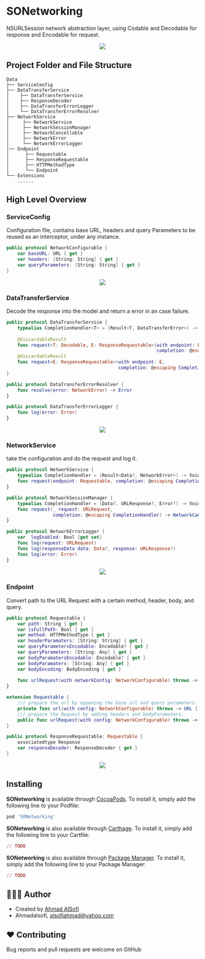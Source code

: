 # SONetworking

NSURLSession network abstraction layer, using Codable and Decodable for response and Encodable for request. 
<p align="center"><img src="README-Files/headerLogo.png?raw=true"/></p>

## Project Folder and File Structure

```
Data
├── ServiceConfig
├── DataTransferService
│    ├── DataTransferService
│    ├── ResponseDecoder
│    ├── DataTransferErrorLogger 
│    └── DataTransferErrorResolver            
├── NetworkService
│     ├── NetworkService
│     ├── NetworkSessionManager
│     ├── NetworkCancellable
│     ├── NetworkError
│     └── NetworkErrorLogger
│── Endpoint
│      ├── Requestable
│      ├── ResponseRequestable
│      ├── HTTPMethodType
│      └── Endpoint
└── Extensions    
    ......  
```

## High Level Overview 

### ServiceConfig
Configuration file, contains base URL, headers and query Parameters to be reused as an interceptor, under any instance.

```swift
public protocol NetworkConfigurable {
    var baseURL: URL { get }
    var headers: [String: String] { get }
    var queryParameters: [String: String] { get }
}
```
<p align="center"><img src="README-Files/ApiDataNetworkConfig.png?raw=true"/></p>


### DataTransferService
Decode the response into the model and return a error in an case failure.

```swift
public protocol DataTransferService {
    typealias CompletionHandler<T> = (Result<T, DataTransferError>) -> Void
    
    @discardableResult
    func request<T: Decodable, E: ResponseRequestable>(with endpoint: E,
                                                       completion: @escaping CompletionHandler<T>) -> NetworkCancellable? where E.Response == T
    @discardableResult
    func request<E: ResponseRequestable>(with endpoint: E,
                                         completion: @escaping CompletionHandler<Void>) -> NetworkCancellable? where E.Response == Void
}
```
```swift
public protocol DataTransferErrorResolver {
    func resolve(error: NetworkError) -> Error
}
```
```swift
public protocol DataTransferErrorLogger {
    func log(error: Error)
}
```
<p align="center"><img src="README-Files/DefaultDataTransferService.png?raw=true"/></p>



### NetworkService
take the configuration and do the request and log it.

```swift
public protocol NetworkService {
    typealias CompletionHandler = (Result<Data?, NetworkError>) -> Void
    func request(endpoint: Requestable, completion: @escaping CompletionHandler) -> NetworkCancellable?
}
```

```swift
public protocol NetworkSessionManager {
    typealias CompletionHandler = (Data?, URLResponse?, Error?) -> Void
    func request(_ request: URLRequest,
                 completion: @escaping CompletionHandler) -> NetworkCancellable
}
```

```swift
public protocol NetworkErrorLogger {
    var  logEnabled: Bool {get set}
    func log(request: URLRequest)
    func log(responseData data: Data?, response: URLResponse?)
    func log(error: Error)
}
```
<p align="center"><img src="README-Files/DefaultNetworkService.png?raw=true"/></p>



### Endpoint
Convert path to the URL Request with a certain method, header, body, and query.
```swift
public protocol Requestable {
    var path: String { get }
    var isFullPath: Bool { get }
    var method: HTTPMethodType { get }
    var headerParamaters: [String: String] { get }
    var queryParametersEncodable: Encodable? { get }
    var queryParameters: [String: Any] { get }
    var bodyParamatersEncodable: Encodable? { get }
    var bodyParamaters: [String: Any] { get }
    var bodyEncoding: BodyEncoding { get }
    
    func urlRequest(with networkConfig: NetworkConfigurable) throws -> URLRequest
}

extension Requestable {
    /// prepare the url by appening the base url and query parameters. 
    private func url(with config: NetworkConfigurable) throws -> URL { }
    /// prepare the Request by adding headers and bodyParamaters. 
    public func urlRequest(with config: NetworkConfigurable) throws -> URLRequest { }
}

public protocol ResponseRequestable: Requestable {
    associatedtype Response
    var responseDecoder: ResponseDecoder { get }
}
```
<p align="center"><img src="README-Files/Endpoint.png?raw=true"/></p>



## Installing

**SONetworking** is available through [CocoaPods](http://cocoapods.org). To install
it, simply add the following line to your Podfile:
```ruby
pod 'SONetworking'
```

**SONetworking** is also available through [Carthage](https://github.com/Carthage/Carthage). To install
it, simply add the following line to your Cartfile:

```ruby
// TODO 
```

**SONetworking** is also available through [Package Manager](https://swift.org/package-manager/). To install
it, simply add the following line to your Package Manager:

```ruby
// TODO 
```

## 👨🏻‍💻 Author
- Created by [Ahmad AlSofi](https://www.linkedin.com/in/ahmadalsofi/)
- Ahmadalsofi, alsofiahmad@yahoo.com

## ❤️ Contributing
Bug reports and pull requests are welcome on GitHub


